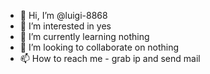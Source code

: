 - 👋 Hi, I’m @luigi-8868
- 👀 I’m interested in yes
- 🌱 I’m currently learning nothing
- 💞️ I’m looking to collaborate on nothing
- 📫 How to reach me - grab ip and send mail

<!---
luigi-8868/luigi-8868 is a ✨ special ✨ repository because its `README.md` (this file) appears on your GitHub profile.
You can click the Preview link to take a look at your changes.
--->
